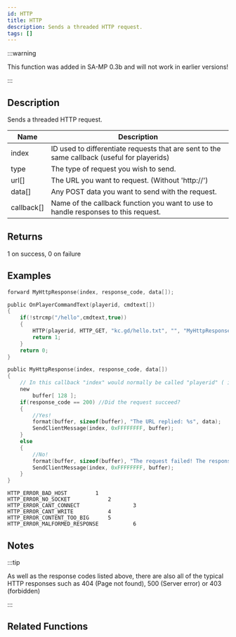 ```yaml
---
id: HTTP
title: HTTP
description: Sends a threaded HTTP request.
tags: []
---
```


<TagLinks />

:::warning

This function was added in SA-MP 0.3b and will not work in earlier versions!

:::

## Description

Sends a threaded HTTP request.


| Name | Description |
|------|-------------|
|index | ID used to differentiate requests that are sent to the same callback (useful for playerids)|
|type | The type of request you wish to send.|
|url[] | The URL you want to request. (Without 'http://')|
|data[] | Any POST data you want to send with the request.|
|callback[] | Name of the callback function you want to use to handle responses to this request.|


## Returns

1 on success, 0 on failure


## Examples


```c
forward MyHttpResponse(index, response_code, data[]);

public OnPlayerCommandText(playerid, cmdtext[])
{
    if(!strcmp("/hello",cmdtext,true))
    {
        HTTP(playerid, HTTP_GET, "kc.gd/hello.txt", "", "MyHttpResponse");
        return 1;
    }
    return 0;
}

public MyHttpResponse(index, response_code, data[])
{
    // In this callback "index" would normally be called "playerid" ( if you didn't get it already:) )
    new
        buffer[ 128 ];
    if(response_code == 200) //Did the request succeed?
    {
        //Yes!
        format(buffer, sizeof(buffer), "The URL replied: %s", data);
        SendClientMessage(index, 0xFFFFFFFF, buffer);
    }
    else
    {
        //No!
        format(buffer, sizeof(buffer), "The request failed! The response code was: %d", response_code);
        SendClientMessage(index, 0xFFFFFFFF, buffer);
    }
}
```


```
HTTP_ERROR_BAD_HOST			1
HTTP_ERROR_NO_SOCKET			2
HTTP_ERROR_CANT_CONNECT	                3
HTTP_ERROR_CANT_WRITE			4
HTTP_ERROR_CONTENT_TOO_BIG		5
HTTP_ERROR_MALFORMED_RESPONSE	        6

```


## Notes

:::tip

As well as the response codes listed above, there are also all of the typical HTTP responses such as 404 (Page not found), 500 (Server error) or 403 (forbidden)

:::


## Related Functions


